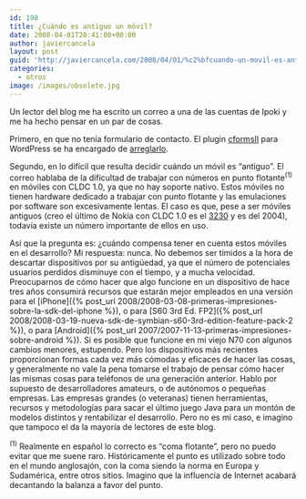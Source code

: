```yaml
---
id: 198
title: ¿Cuándo es antiguo un móvil?
date: 2008-04-01T20:41:08+00:00
author: javiercancela
layout: post
guid: 'http://javiercancela.com/2008/04/01/%c2%bfcuando-un-movil-es-antiguo/'
categories:
  - otros
image: /images/obsolete.jpg
---
```

Un lector del blog me ha escrito un correo a una de las cuentas de Ipoki y me ha hecho pensar en un par de cosas.

Primero, en que no tenía formulario de contacto. El plugin [cformsII](http://deliciousdays.com/cforms-plugin "cformsII") para WordPress se ha encargado de [arreglarlo](http://javiercancela.com/contactar/ "Contactar").

Segundo, en lo difícil que resulta decidir cuándo un móvil es &#8220;antiguo&#8221;. El correo hablaba de la dificultad de trabajar con números en punto flotante<sup>(1)</sup> en móviles con CLDC 1.0, ya que no hay soporte nativo. Estos móviles no tienen hardware dedicado a trabajar con punto flotante y las emulaciones por software son excesivamente lentas. El caso es que, pese a ser móviles antiguos (creo el último de Nokia con CLDC 1.0 es el [3230](http://www.forum.nokia.com/devices/3230 "Nokia 3230") y es del 2004), todavía existe un número importante de ellos en uso.

Así que la pregunta es: ¿cuándo compensa tener en cuenta estos móviles en el desarrollo? Mi respuesta: nunca. No debemos ser tímidos a la hora de descartar dispositivos por su antigüedad, ya que el número de potenciales usuarios perdidos disminuye con el tiempo, y a mucha velocidad. Preocuparnos de cómo hacer que algo funcione en un dispositivo de hace tres años consumirá recursos que estarán mejor empleados en una versión para el [iPhone]({% post_url 2008/2008-03-08-primeras-impresiones-sobre-la-sdk-del-iphone %}), o para [S60 3rd Ed. FP2]({% post_url 2008/2008-03-19-nueva-sdk-de-symbian-s60-3rd-edition-feature-pack-2 %}), o para [Android]({% post_url 2007/2007-11-13-primeras-impresiones-sobre-android %}). Si es posible que funcione en mi viejo N70 con algunos cambios menores, estupendo. Pero los dispositivos más recientes proporcionan formas cada vez más cómodas y eficaces de hacer las cosas, y generalmente no vale la pena tomarse el trabajo de pensar cómo hacer las mismas cosas para teléfonos de una generación anterior. Hablo por supuesto de desarrolladores amateurs, o de autónomos o pequeñas empresas. Las empresas grandes (o veteranas) tienen herramientas, recursos y metodologías para sacar el último juego Java para un montón de modelos distintos y rentabilizar el desarrollo. Pero no es mi caso, e imagino que tampoco el da la mayoría de lectores de este blog.

<sup>(1)</sup> Realmente en español lo correcto es &#8220;coma flotante&#8221;, pero no puedo evitar que me suene raro. Históricamente el punto es utilizado sobre todo en el mundo anglosajón, con la coma siendo la norma en Europa y Sudamérica, entre otros sitios. Imagino que la influencia de Internet acabará decantando la balanza a favor del punto.